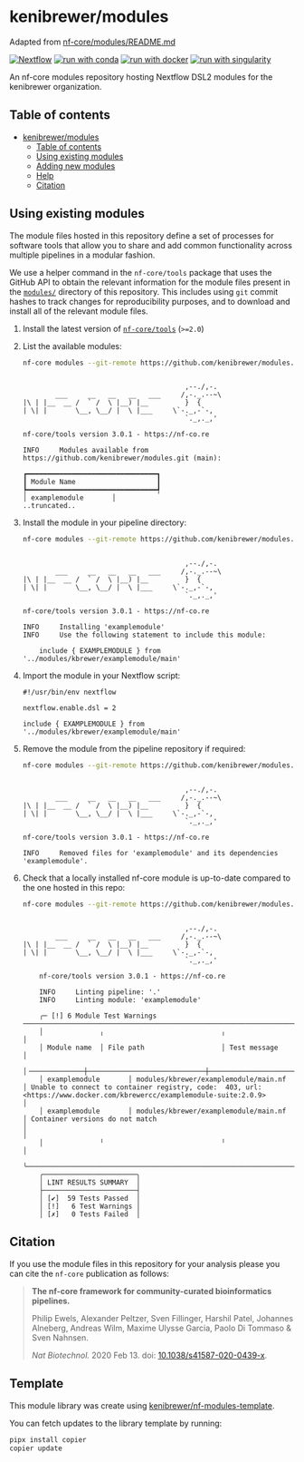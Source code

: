 # kenibrewer/modules

Adapted from [nf-core/modules/README.md](https://github.com/nf-core/modules/blob/master/README.md)

[![Nextflow](https://img.shields.io/badge/nextflow%20DSL2-%E2%89%A521.10.3-23aa62.svg?labelColor=000000)](https://www.nextflow.io/)
[![run with conda](http://img.shields.io/badge/run%20with-conda-3EB049?labelColor=000000&logo=anaconda)](https://docs.conda.io/en/latest/)
[![run with docker](https://img.shields.io/badge/run%20with-docker-0db7ed?labelColor=000000&logo=docker)](https://www.docker.com/)
[![run with singularity](https://img.shields.io/badge/run%20with-singularity-1d355c.svg?labelColor=000000)](https://sylabs.io/docs/)

An nf-core modules repository hosting Nextflow DSL2 modules for the kenibrewer organization.

## Table of contents

- [kenibrewer/modules](#kenibrewer/modules)
  - [Table of contents](#table-of-contents)
  - [Using existing modules](#using-existing-modules)
  - [Adding new modules](#adding-new-modules)
  - [Help](#help)
  - [Citation](#citation)

## Using existing modules

The module files hosted in this repository define a set of processes for software tools that allow you to share and add common functionality across multiple pipelines in a modular fashion.

We use a helper command in the `nf-core/tools` package that uses the GitHub API to obtain the relevant information for the module files present in the [`modules/`](modules/) directory of this repository. This includes using `git` commit hashes to track changes for reproducibility purposes, and to download and install all of the relevant module files.

1. Install the latest version of [`nf-core/tools`](https://github.com/nf-core/tools#installation) (`>=2.0`)
2. List the available modules:

    ```bash
    nf-core modules --git-remote https://github.com/kenibrewer/modules.git list remote
    ```
    ```console

                                            ,--./,-.
            ___     __   __   __   ___     /,-._.--~\
    |\ | |__  __ /  ` /  \ |__) |__         }  {
    | \| |       \__, \__/ |  \ |___     \`-._,-`-,
                                            `._,._,'

    nf-core/tools version 3.0.1 - https://nf-co.re

    INFO     Modules available from https://github.com/kenibrewer/modules.git (main):

    ┏━━━━━━━━━━━━━━━━━━━━━━━━━━━━━━━━┓
    ┃ Module Name                    ┃
    ┡━━━━━━━━━━━━━━━━━━━━━━━━━━━━━━━━┩
    │ examplemodule       │
    ..truncated..
    ```

3. Install the module in your pipeline directory:

    ```bash
    nf-core modules --git-remote https://github.com/kenibrewer/modules.git install examplemodule
    ```
    ```console

                                            ,--./,-.
            ___     __   __   __   ___     /,-._.--~\
    |\ | |__  __ /  ` /  \ |__) |__         }  {
    | \| |       \__, \__/ |  \ |___     \`-._,-`-,
                                            `._,._,'

    nf-core/tools version 3.0.1 - https://nf-co.re

    INFO     Installing 'examplemodule'
    INFO     Use the following statement to include this module:

        include { EXAMPLEMODULE } from '../modules/kbrewer/examplemodule/main'
    ```

4. Import the module in your Nextflow script:

    ```nextflow
    #!/usr/bin/env nextflow

    nextflow.enable.dsl = 2

    include { EXAMPLEMODULE } from '../modules/kbrewer/examplemodule/main'
    ```

5. Remove the module from the pipeline repository if required:

    ```bash
    nf-core modules --git-remote https://github.com/kenibrewer/modules.git remove examplemodule
    ```
    ```console

                                            ,--./,-.
            ___     __   __   __   ___     /,-._.--~\
    |\ | |__  __ /  ` /  \ |__) |__         }  {
    | \| |       \__, \__/ |  \ |___     \`-._,-`-,
                                            `._,._,'

    nf-core/tools version 3.0.1 - https://nf-co.re

    INFO     Removed files for 'examplemodule' and its dependencies 'examplemodule'.
    ```

6. Check that a locally installed nf-core module is up-to-date compared to the one hosted in this repo:

    ```bash
    nf-core modules --git-remote https://github.com/kenibrewer/modules.git lint examplemodule
    ```
    ```console

                                            ,--./,-.
            ___     __   __   __   ___     /,-._.--~\
    |\ | |__  __ /  ` /  \ |__) |__         }  {
    | \| |       \__, \__/ |  \ |___     \`-._,-`-,
                                            `._,._,'

        nf-core/tools version 3.0.1 - https://nf-co.re

        INFO     Linting pipeline: '.'
        INFO     Linting module: 'examplemodule'

        ╭─ [!] 6 Module Test Warnings ──────────────────────────────────────────────────────────────────────────────────────────────────────────────────────────────────────────────────────────╮
        │              ╷                             ╷                                                                                                                                          │
        │ Module name  │ File path                   │ Test message                                                                                                                             │
        │╶─────────────┼─────────────────────────────┼─────────────────────────────────────────────────────────────────────────────────────────────────────────────────────────────────────────╴│
        │ examplemodule       │ modules/kbrewer/examplemodule/main.nf  │ Unable to connect to container registry, code:  403, url: <https://www.docker.com/kbrewercc/examplemodule-suite:2.0.9>                                │
        │ examplemodule       │ modules/kbrewer/examplemodule/main.nf  │ Container versions do not match                                                                                                          │                                                                  │
        │              ╵                             ╵                                                                                                                                          │
        ╰───────────────────────────────────────────────────────────────────────────────────────────────────────────────────────────────────────────────────────────────────────────────────────╯
        ╭───────────────────────╮
        │ LINT RESULTS SUMMARY  │
        ├───────────────────────┤
        │ [✔]  59 Tests Passed  │
        │ [!]   6 Test Warnings │
        │ [✗]   0 Tests Failed  │
    ```

## Citation

If you use the module files in this repository for your analysis please you can cite the `nf-core` publication as follows:

> **The nf-core framework for community-curated bioinformatics pipelines.**
>
> Philip Ewels, Alexander Peltzer, Sven Fillinger, Harshil Patel, Johannes Alneberg, Andreas Wilm, Maxime Ulysse Garcia, Paolo Di Tommaso & Sven Nahnsen.
>
> _Nat Biotechnol._ 2020 Feb 13. doi: [10.1038/s41587-020-0439-x](https://dx.doi.org/10.1038/s41587-020-0439-x).

## Template

This module library was create using [kenibrewer/nf-modules-template](https://github.com/kenibrewer/nf-modules-template).

You can fetch updates to the library template by running:

```bash
pipx install copier
copier update
```
